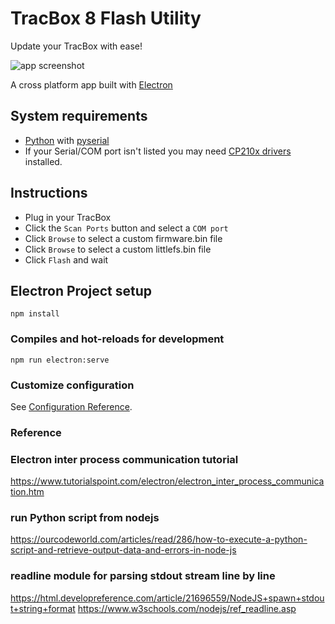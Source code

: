 # TracBox 8 Flash Utility

Update your TracBox with ease!

![app screenshot](https://raw.githubusercontent.com/84ace/tracbox8-flash-tool/master/src/assets/flash-demo.gif)

A cross platform app built with [Electron](https://www.electronjs.org/)

## System requirements
- [Python](https://www.python.org/downloads/) with [pyserial](https://pyserial.readthedocs.io/en/latest/pyserial.html#installation)
- If your Serial/COM port isn't listed you may need [CP210x drivers](https://www.silabs.com/developers/usb-to-uart-bridge-vcp-drivers) installed.

## Instructions

* Plug in your TracBox
* Click the `Scan Ports` button and select a `COM port`
* Click `Browse` to select a custom firmware.bin file
* Click `Browse` to select a custom littlefs.bin file
* Click `Flash` and wait

## Electron Project setup
```
npm install
```

### Compiles and hot-reloads for development
```
npm run electron:serve
```

### Customize configuration
See [Configuration Reference](https://cli.vuejs.org/config/).

### Reference
### Electron inter process communication tutorial
https://www.tutorialspoint.com/electron/electron_inter_process_communication.htm
### run Python script from nodejs
https://ourcodeworld.com/articles/read/286/how-to-execute-a-python-script-and-retrieve-output-data-and-errors-in-node-js
### readline module for parsing stdout stream line by line
https://html.developreference.com/article/21696559/NodeJS+spawn+stdout+string+format
https://www.w3schools.com/nodejs/ref_readline.asp
